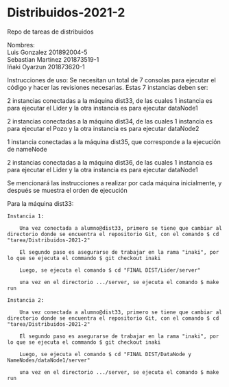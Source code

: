 # Distribuidos-2021-2

Repo de tareas de distribuidos

Nombres: <br>
Luis Gonzalez 201892004-5<br>
Sebastian Martinez 201873519-1<br>
Iñaki Oyarzun 201873620-1<br>

Instrucciones de uso:
Se necesitan un total de 7 consolas para ejecutar el código y hacer las revisiones necesarias. Estas 7 instancias deben ser:

2 instancias conectadas a la máquina dist33, de las cuales 1 instancia es para ejecutar el Lider y la otra instancia es para ejecutar dataNode1

2 instancias conectadas a la máquina dist34, de las cuales 1 instancia es para ejecutar el Pozo y la otra instancia es para ejecutar dataNode2

1 instancia conectadas a la máquina dist35, que corresponde a la ejecución de nameNode

2 instancias conectadas a la máquina dist36, de las cuales 1 instancia es para ejecutar el Lider y la otra instancia es para ejecutar dataNode1


Se mencionará las instrucciones a realizar por cada máquina inicialmente, y después se muestra el orden de ejecución

Para la máquina dist33:

	Instancia 1:

		Una vez conectada a alumno@dist33, primero se tiene que cambiar al directorio donde se encuentra el repositorio Git, con el comando $ cd "tarea/Distribuidos-2021-2"

		El segundo paso es asegurarse de trabajar en la rama "inaki", por lo que se ejecuta el commando $ git checkout inaki

		Luego, se ejecuta el comando $ cd "FINAL DIST/Lider/server"

		una vez en el directorio .../server, se ejecuta el comando $ make run

	Instancia 2:

		Una vez conectada a alumno@dist33, primero se tiene que cambiar al directorio donde se encuentra el repositorio Git, con el comando $ cd "tarea/Distribuidos-2021-2"

		El segundo paso es asegurarse de trabajar en la rama "inaki", por lo que se ejecuta el commando $ git checkout inaki

		Luego, se ejecuta el comando $ cd "FINAL DIST/DataNode y NameNodes/dataNode1/server"

		una vez en el directorio .../server, se ejecuta el comando $ make run



